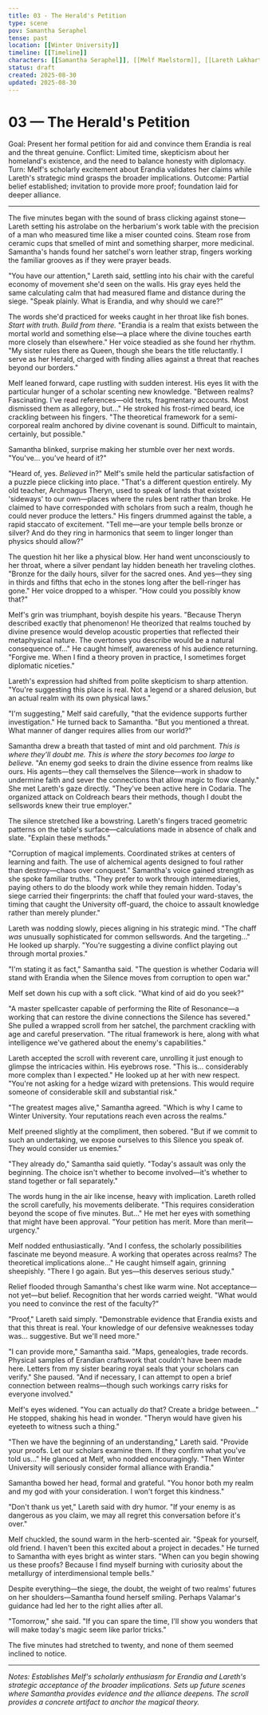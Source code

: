 ```yaml
---
title: 03 - The Herald's Petition
type: scene
pov: Samantha Seraphel
tense: past
location: [[Winter University]]
timeline: [[Timeline]]
characters: [[Samantha Seraphel]], [[Melf Maelstorm]], [[Lareth Lakhart]]
status: draft
created: 2025-08-30
updated: 2025-08-30
---
```


# 03 — The Herald's Petition

Goal: Present her formal petition for aid and convince them Erandia is real and the threat genuine.
Conflict: Limited time, skepticism about her homeland's existence, and the need to balance honesty with diplomacy.
Turn: Melf's scholarly excitement about Erandia validates her claims while Lareth's strategic mind grasps the broader implications.
Outcome: Partial belief established; invitation to provide more proof; foundation laid for deeper alliance.

---

The five minutes began with the sound of brass clicking against stone—Lareth setting his astrolabe on the herbarium's work table with the precision of a man who measured time like a miser counted coins. Steam rose from ceramic cups that smelled of mint and something sharper, more medicinal. Samantha's hands found her satchel's worn leather strap, fingers working the familiar grooves as if they were prayer beads.

"You have our attention," Lareth said, settling into his chair with the careful economy of movement she'd seen on the walls. His gray eyes held the same calculating calm that had measured flame and distance during the siege. "Speak plainly. What is Erandia, and why should we care?"

The words she'd practiced for weeks caught in her throat like fish bones. *Start with truth. Build from there.* "Erandia is a realm that exists between the mortal world and something else—a place where the divine touches earth more closely than elsewhere." Her voice steadied as she found her rhythm. "My sister rules there as Queen, though she bears the title reluctantly. I serve as her Herald, charged with finding allies against a threat that reaches beyond our borders."

Melf leaned forward, cape rustling with sudden interest. His eyes lit with the particular hunger of a scholar scenting new knowledge. "Between realms? Fascinating. I've read references—old texts, fragmentary accounts. Most dismissed them as allegory, but..." He stroked his frost-rimed beard, ice crackling between his fingers. "The theoretical framework for a semi-corporeal realm anchored by divine covenant is sound. Difficult to maintain, certainly, but possible."

Samantha blinked, surprise making her stumble over her next words. "You've... you've heard of it?"

"Heard of, yes. *Believed* in?" Melf's smile held the particular satisfaction of a puzzle piece clicking into place. "That's a different question entirely. My old teacher, Archmagus Theryn, used to speak of lands that existed 'sideways' to our own—places where the rules bent rather than broke. He claimed to have corresponded with scholars from such a realm, though he could never produce the letters." His fingers drummed against the table, a rapid staccato of excitement. "Tell me—are your temple bells bronze or silver? And do they ring in harmonics that seem to linger longer than physics should allow?"

The question hit her like a physical blow. Her hand went unconsciously to her throat, where a silver pendant lay hidden beneath her traveling clothes. "Bronze for the daily hours, silver for the sacred ones. And yes—they sing in thirds and fifths that echo in the stones long after the bell-ringer has gone." Her voice dropped to a whisper. "How could you possibly know that?"

Melf's grin was triumphant, boyish despite his years. "Because Theryn described exactly that phenomenon! He theorized that realms touched by divine presence would develop acoustic properties that reflected their metaphysical nature. The overtones you describe would be a natural consequence of..." He caught himself, awareness of his audience returning. "Forgive me. When I find a theory proven in practice, I sometimes forget diplomatic niceties."

Lareth's expression had shifted from polite skepticism to sharp attention. "You're suggesting this place is real. Not a legend or a shared delusion, but an actual realm with its own physical laws."

"I'm suggesting," Melf said carefully, "that the evidence supports further investigation." He turned back to Samantha. "But you mentioned a threat. What manner of danger requires allies from our world?"

Samantha drew a breath that tasted of mint and old parchment. *This is where they'll doubt me. This is where the story becomes too large to believe.* "An enemy god seeks to drain the divine essence from realms like ours. His agents—they call themselves the Silence—work in shadow to undermine faith and sever the connections that allow magic to flow cleanly." She met Lareth's gaze directly. "They've been active here in Codaria. The organized attack on Coldreach bears their methods, though I doubt the sellswords knew their true employer."

The silence stretched like a bowstring. Lareth's fingers traced geometric patterns on the table's surface—calculations made in absence of chalk and slate. "Explain these methods."

"Corruption of magical implements. Coordinated strikes at centers of learning and faith. The use of alchemical agents designed to foul rather than destroy—chaos over conquest." Samantha's voice gained strength as she spoke familiar truths. "They prefer to work through intermediaries, paying others to do the bloody work while they remain hidden. Today's siege carried their fingerprints: the chaff that fouled your ward-staves, the timing that caught the University off-guard, the choice to assault knowledge rather than merely plunder."

Lareth was nodding slowly, pieces aligning in his strategic mind. "The chaff *was* unusually sophisticated for common sellswords. And the targeting..." He looked up sharply. "You're suggesting a divine conflict playing out through mortal proxies."

"I'm stating it as fact," Samantha said. "The question is whether Codaria will stand with Erandia when the Silence moves from corruption to open war."

Melf set down his cup with a soft click. "What kind of aid do you seek?"

"A master spellcaster capable of performing the Rite of Resonance—a working that can restore the divine connections the Silence has severed." She pulled a wrapped scroll from her satchel, the parchment crackling with age and careful preservation. "The ritual framework is here, along with what intelligence we've gathered about the enemy's capabilities."

Lareth accepted the scroll with reverent care, unrolling it just enough to glimpse the intricacies within. His eyebrows rose. "This is... considerably more complex than I expected." He looked up at her with new respect. "You're not asking for a hedge wizard with pretensions. This would require someone of considerable skill and substantial risk."

"The greatest mages alive," Samantha agreed. "Which is why I came to Winter University. Your reputations reach even across the realms."

Melf preened slightly at the compliment, then sobered. "But if we commit to such an undertaking, we expose ourselves to this Silence you speak of. They would consider us enemies."

"They already do," Samantha said quietly. "Today's assault was only the beginning. The choice isn't whether to become involved—it's whether to stand together or fall separately."

The words hung in the air like incense, heavy with implication. Lareth rolled the scroll carefully, his movements deliberate. "This requires consideration beyond the scope of five minutes. But..." He met her eyes with something that might have been approval. "Your petition has merit. More than merit—urgency."

Melf nodded enthusiastically. "And I confess, the scholarly possibilities fascinate me beyond measure. A working that operates across realms? The theoretical implications alone..." He caught himself again, grinning sheepishly. "There I go again. But yes—this deserves serious study."

Relief flooded through Samantha's chest like warm wine. Not acceptance—not yet—but belief. Recognition that her words carried weight. "What would you need to convince the rest of the faculty?"

"Proof," Lareth said simply. "Demonstrable evidence that Erandia exists and that this threat is real. Your knowledge of our defensive weaknesses today was... suggestive. But we'll need more."

"I can provide more," Samantha said. "Maps, genealogies, trade records. Physical samples of Erandian craftswork that couldn't have been made here. Letters from my sister bearing royal seals that your scholars can verify." She paused. "And if necessary, I can attempt to open a brief connection between realms—though such workings carry risks for everyone involved."

Melf's eyes widened. "You can actually *do* that? Create a bridge between..." He stopped, shaking his head in wonder. "Theryn would have given his eyeteeth to witness such a thing."

"Then we have the beginning of an understanding," Lareth said. "Provide your proofs. Let our scholars examine them. If they confirm what you've told us..." He glanced at Melf, who nodded encouragingly. "Then Winter University will seriously consider formal alliance with Erandia."

Samantha bowed her head, formal and grateful. "You honor both my realm and my god with your consideration. I won't forget this kindness."

"Don't thank us yet," Lareth said with dry humor. "If your enemy is as dangerous as you claim, we may all regret this conversation before it's over."

Melf chuckled, the sound warm in the herb-scented air. "Speak for yourself, old friend. I haven't been this excited about a project in decades." He turned to Samantha with eyes bright as winter stars. "When can you begin showing us these proofs? Because I find myself burning with curiosity about the metallurgy of interdimensional temple bells."

Despite everything—the siege, the doubt, the weight of two realms' futures on her shoulders—Samantha found herself smiling. Perhaps Valamar's guidance had led her to the right allies after all.

"Tomorrow," she said. "If you can spare the time, I'll show you wonders that will make today's magic seem like parlor tricks."

The five minutes had stretched to twenty, and none of them seemed inclined to notice.

---

*Notes: Establishes Melf's scholarly enthusiasm for Erandia and Lareth's strategic acceptance of the broader implications. Sets up future scenes where Samantha provides evidence and the alliance deepens. The scroll provides a concrete artifact to anchor the magical theory.*
